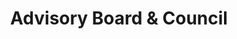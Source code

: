 ---
layout: no-sidenav
include: /public/includes/_advisory-board-council.html
title: Advisory Board & Council
section: About
toc: true
featuremap: ~~AdvisoryBoardCouncil:Fragment->AdvisoryBoardCouncilData:Template~~

---